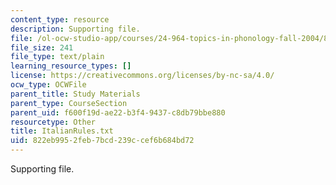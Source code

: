 ```yaml
---
content_type: resource
description: Supporting file.
file: /ol-ocw-studio-app/courses/24-964-topics-in-phonology-fall-2004/822eb9952feb7bcd239ccef6b684bd72_ItalianRules.txt
file_size: 241
file_type: text/plain
learning_resource_types: []
license: https://creativecommons.org/licenses/by-nc-sa/4.0/
ocw_type: OCWFile
parent_title: Study Materials
parent_type: CourseSection
parent_uid: f600f19d-ae22-b3f4-9437-c8db79bbe880
resourcetype: Other
title: ItalianRules.txt
uid: 822eb995-2feb-7bcd-239c-cef6b684bd72
---
```

Supporting file.
